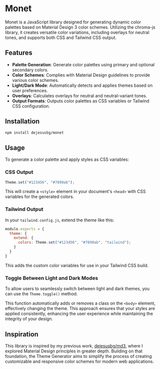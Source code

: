 # Monet

Monet is a JavaScript library designed for generating dynamic color palettes based on Material Design 3 color schemes. Utilizing the chroma-js library, it creates versatile color variations, including overlays for neutral tones, and supports both CSS and Tailwind CSS output.

## Features

- **Palette Generation**: Generate color palettes using primary and optional secondary colors.
- **Color Schemes**: Complies with Material Design guidelines to provide various color schemes.
- **Light/Dark Mode**: Automatically detects and applies themes based on user preferences.
- **Overlays**: Calculates overlays for neutral and neutral-variant tones.
- **Output Formats**: Outputs color palettes as CSS variables or Tailwind CSS configuration.

## Installation

```bash
npm install dejesusbg/monet
```

## Usage

To generate a color palette and apply styles as CSS variables:

### CSS Output

```javascript
Theme.set("#123456", "#7890ab");
```

This will create a `<style>` element in your document's `<head>` with CSS variables for the generated colors.

### Tailwind Output

In your `tailwind.config.js`, extend the theme like this:

```javascript
module.exports = {
  theme: {
    extend: {
      colors: Theme.set("#123456", "#7890ab", "tailwind");
    }
  }
}
```

This adds the custom color variables for use in your Tailwind CSS build.

### Toggle Between Light and Dark Modes

To allow users to seamlessly switch between light and dark themes, you can use the `Theme.toggle()` method.

This function automatically adds or removes a class on the `<body>` element, effectively changing the theme. This approach ensures that your styles are applied consistently, enhancing the user experience while maintaining the integrity of your design.

## Inspiration

This library is inspired by my previous work, [dejesusbg/md3](https://github.com/dejesusbg/md3), where I explored Material Design principles in greater depth. Building on that foundation, the Theme Generator aims to simplify the process of creating customizable and responsive color schemes for modern web applications.
